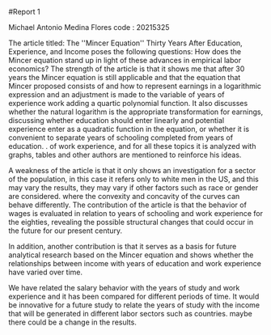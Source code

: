 #Report 1

Michael Antonio Medina Flores
code : 20215325

The article titled: The ''Mincer Equation'' Thirty Years After Education, Experience, and Income poses the following questions: How does the Mincer equation stand up in light of these advances in empirical labor economics?
The strength of the article is that it shows me that after 30 years the Mincer equation is still applicable and that the equation that Mincer proposed consists of and how to represent earnings in a logarithmic expression and an adjustment is made to the variable of years of experience work adding a quartic polynomial function. It also discusses whether the natural logarithm is the appropriate transformation for earnings, discussing whether education should enter linearly and potential experience enter as a quadratic function in the equation, or whether it is convenient to separate years of schooling completed from years of education. . of work experience, and for all these topics it is analyzed with graphs, tables and other authors are mentioned to reinforce his ideas.

A weakness of the article is that it only shows an investigation for a sector of the population, in this case it refers only to white men in the US, and this may vary the results, they may vary if other factors such as race or gender are considered. where the convexity and concavity of the curves can behave differently.
The contribution of the article is that the behavior of wages is evaluated in relation to years of schooling and work experience for the eighties, revealing the possible structural changes that could occur in the future for our present century. 

In addition, another contribution is that it serves as a basis for future analytical research based on the Mincer equation and shows whether the relationships between income with years of education and work experience have varied over time.

We have related the salary behavior with the years of study and work experience and it has been compared for different periods of time. It would be innovative for a future study to relate the years of study with the income that will be generated in different labor sectors such as countries. maybe there could be a change in the results.